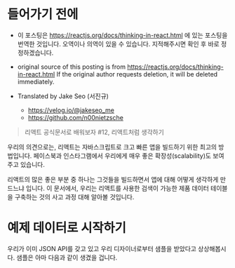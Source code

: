 # 들어가기 전에

- 이 포스팅은 https://reactjs.org/docs/thinking-in-react.html 에 있는 포스팅을 번역한 것입니다. 오역이나 의역이 있을 수 있습니다. 지적해주시면 확인 후 바로 정정하겠습니다.

- original source of this posting is from https://reactjs.org/docs/thinking-in-react.html If the original author requests deletion, it will be deleted immediately.

- Translated by Jake Seo (서진규)

	- https://velog.io/@jakeseo_me
	- https://github.com/n00nietzsche
    
> 리액트 공식문서로 배워보자 #12, 리액트처럼 생각하기

우리의 의견으로는, 리액트는 자바스크립트로 크고 빠른 앱을 빌드하기 위한 최고의 방법입니다. 페이스북과 인스타그램에서 우리에게 매우 좋은 확장성(scalability)도 보여주고 있습니다.

리액트의 많은 좋은 부분 중 하나는 그것들을 빌드하면서 앱에 대해 어떻게 생각하게 만드느냐 입니다. 이 문서에서, 우리는 리액트를 사용한 검색이 가능한 제품 데이터 테이블을 구축하는 것의 사고 과정 대해 알아볼 것입니다.

# 예제 데이터로 시작하기

우리가 이미 JSON API를 갖고 있고 우리 디자이너로부터 샘플을 받았다고 상상해봅시다. 샘플은 아마 다음과 같이 생겼을 겁니다.

